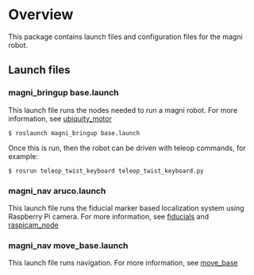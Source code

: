 
# Overview

This package contains launch files and configuration files for the magni robot.

## Launch files

### magni_bringup base.launch

This launch file runs the nodes needed to run a magni robot.
For more information, see [ubiquity_motor](https://github.com/UbiquityRobotics/ubiquity_motor)

    $ roslaunch magni_bringup base.launch

Once this is run, then the robot can be driven with teleop commands, for example:

    $ rosrun teleop_twist_keyboard teleop_twist_keyboard.py

### magni_nav aruco.launch

This launch file runs the fiducial marker based localization system using Raspberry Pi
camera.
For more information, see [fiducials](http://wiki.ros.org/fiducials) and
[raspicam_node](https://github.com/UbiquityRobotics/raspicam_node)

### magni_nav move_base.launch

This launch file runs navigation.
For more information, see [move_base](http://wiki.ros.org/move_base)

